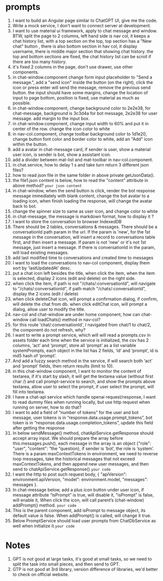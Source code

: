 # prompts

1. I want to build an Angular page similar to ChatGPT UI, give me the code.
2. Write a mock service, I don't want to connect server at development.
3. I want to use material ui framework, apply to chat message and window. BTW, split the page to 2 columns, left hand side is nav col, it keeps a chat history list, with a top section on the top, top section has a "New chat" button , there is also bottom section in hav col, it display username, there is middle major section that showing chat history. the top and bottom sections are fixed, the chat history list can be scroll if there are too many history.
4. it's fixed 2 columns in the page, don't use drawer, use other components.
5. in chat-window.component change form input placeholder to "Send a message.", add a "send icon" inside the button (on the right), click the icon or press enter will send the message, remove the previous send button. the input should have some margins, change the location of input to page bottom, position is fixed, use material as much as possible.
6. in chat-window.component, change background color to 2e2e38, for chat-message, background is 3c3d4a for bot message, 2e2e38 for user message. add margin to the input box.
7. in chat-window.component, change input width to 60% and put it in center of the row. change the icon color to white
8. in nav-col.component, change toolbar background color to 1d1e20, change button font color and border color to white, add an "Add" icon within the button.
9. add a avatar in chat-message card, if sender is user, show a material user icon, is sender is bot, show a assistant icon.
10. add a divider between mat-list and mat-toolbar in nav-col.component.
11. in chat.service, how to delay 1 s and take turn return 3 different json files?
12. how to read json file in the same folder in above private getJsonData().
13. the file1.json content is below, how to read the "content" attribute in above method? `your json content`
14. in chat-window, when the send button is click, render the bot response message immediately with blank content, change the bot avatar to a loading icon, when finish loading the response, will change the avatar back to bot.
15. change the spinner size to same as user icon, and change color to white
16. in chat-message, the message is markdown format, how to display it ?
17. I want to store the conversation to browser IndexedDB
18. There should be 2 tables, conversations & messages. There should be a conversationId path param in the url. If the param is 'new', for the 1st message in the conversation, will insert a record to conversations table first, and then insert a message. If param is not 'new' or it's not 1st message, just insert a message. If there is  conversationId in the param, will load existing messages.
19. add last modified time to conversations and created time to messages
20. I want to load the conversations to nav-col component, display them sort by 'lastUpdatedAt' desc.
21. put a chat icon left besides the title, when click the item, when the item is selected, display 2 icons (edit and delete) on the right side.
22. when click the item, if path is not "/chats/:conversationId", will navigate to "/chats/:conversationId", if path match "/chats/:conversationId", display the 2 icons (edit / delete)
23. when click deleteChat icon, will prompt a confirmation dialog, if confirm, will delete the chat from db. when click editChat icon, will prompt a dialog, allow user to modify the title.
24. nav-col and chat-window are under home component, how can chat-window call loadChats() method in nav-col?
25. for this route 'chat/:conversationId', I navigated from chat/1 to chat/2, the component do not refresh, why?
26. I want to write a prompt service, which will will read a prompts.csv in assets folder each time when the service is initialized, the csv has 2 columns, ‘act’ and ‘prompt’, store all ‘prompt’ as a list variable systemPrompts, each object in the list has 2 fields, ‘id’ and ‘prompt’, id is md5 hash of ‘prompt’.
27. And add a fuzzy search method in the service, if will search both ‘act’ and ‘prompt’ fields, then return results (limit to 10).
28. in this chat-window component, I want to monitor the content of textarea, if it's start by slash, it will get the textarea value (without first char /) and call prompt-service to search, and show the prompts above textarea, allow user to select the prompt, if user select the prompt, will fill into textarea.
29. I have a chat-api service which handle openai request/response, I want to read dummy files when running locally, but use http request when running on server, how to do that?
30. I want to add a field of “number of tokens” for the user and bot message, user tokens is in “response.data.usage.prompt_tokens”, bot token is in “response.data.usage.completion_tokens”, update this field after getting the response
31. In below sendMessage() method, chatApiService.getResponse should accept array input. We should prepare the array before this.messages.push(), each message in the array is an object {"role": "user", "content": “the “question}, if sender is ’bot’, the role is ‘system’. There is a param maxContextTokens in environment, we need to reverse loop messages, take the historical messages that not exceed maxContextTokens, and then append new user messages, and then send to chatApiService.getResponse()  `your code`
32. I want the http to post such request body, { "apiVersion": environment.apiVersion, "model": environment.model, "messages": messages }.
33. In chat-message below, add a plus icon button under user icon, if message attribute “isPrompt” is true, will disable it, “isPrompt” is false, will enable it, When click the icon, will call parent’s (chat-window) addPrompt() method. `your code`
34. This is the parent component, add isPrompt to message object, its default value is false. When addPrompt() is called, will change it true.
35. Below PromptService should load user prompts from ChatDbService as well when initialize it.`your code`

# Notes
1. GPT is not good at large tasks, it's good at small tasks, so we need to split the task into small pieces, and then send to GPT.
2. GTP is not good at 3rd library, version difference of libraries, we'd better to check on official website.